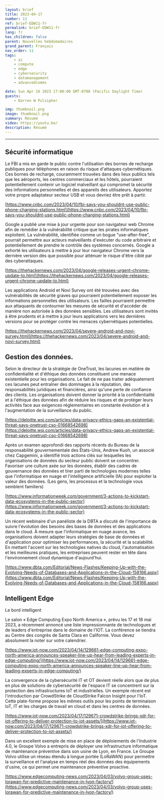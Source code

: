 ```yaml
---
layout: brief
title: 2023-04-17
number: 11
ref: brief-EDW11-fr
permalink: brief-EDW11-fr
lang: fr
has_children: false
parent: Nouvelles hebdomadaires
grand_parent: Français
nav_order: 11
tags:
    - ai
    - compute
    - edge
    - cybersecurity
    - datamanagement
    - advancedcomms

date: Sun Apr 16 2023 17:00:00 GMT-0700 (Pacific Daylight Time)
guests:
    - Darren W Pulsipher

img: thumbnail.png
image: thumbnail.png
summary: Résumé
video: https://youtu.be/
description: Résumé
---
```






---

## Sécurité informatique

Le FBI a mis en garde le public contre l'utilisation des bornes de recharge publiques pour téléphones en raison du risque d'attaques cybernétiques. Ces bornes de recharge, couramment trouvées dans des lieux publics tels que les aéroports, les centres commerciaux et les hôtels, pourraient potentiellement contenir un logiciel malveillant qui compromet la sécurité des informations personnelles et des appareils des utilisateurs. Apportez votre propre adaptateur secteur USB et vous devriez être prêt à partir.

[https://www.cnbc.com/2023/04/10/fbi-says-you-shouldnt-use-public-phone-charging-stations.html](https://www.cnbc.com/2023/04/10/fbi-says-you-shouldnt-use-public-phone-charging-stations.html)

Google a publié une mise à jour urgente pour son navigateur web Chrome afin de remédier à la vulnérabilité critique que les pirates informatiques exploitent. La vulnérabilité, identifiée comme un bogue "use-after-free", pourrait permettre aux acteurs malveillants d'exécuter du code arbitraire et potentiellement de prendre le contrôle des systèmes concernés. Google a exhorté les utilisateurs à mettre à jour leur navigateur Chrome vers la dernière version dès que possible pour atténuer le risque d'être ciblé par des cyberattaques.

[https://thehackernews.com/2023/04/google-releases-urgent-chrome-update-to.html](https://thehackernews.com/2023/04/google-releases-urgent-chrome-update-to.html)

Les applications Android et Novi Survey ont été trouvées avec des vulnérabilités de sécurité graves qui pourraient potentiellement exposer les informations personnelles des utilisateurs. Les failles pourraient permettre aux attaquants de contourner les mesures de sécurité et d'accéder de manière non autorisée à des données sensibles. Les utilisateurs sont invités à être prudents et à mettre à jour leurs applications vers les dernières versions pour se protéger contre les menaces cybernétiques potentielles.

[https://thehackernews.com/2023/04/severe-android-and-novi-survey.html](https://thehackernews.com/2023/04/severe-android-and-novi-survey.html)

## Gestion des données.

Selon le directeur de la stratégie de OneTrust, les lacunes en matière de confidentialité et d'éthique des données constituent une menace existentielle pour les organisations. Le fait de ne pas traiter adéquatement ces lacunes peut entraîner des dommages à la réputation, des responsabilités juridiques et financières, ainsi qu'une perte de confiance des clients. Les organisations doivent donner la priorité à la confidentialité et à l'éthique des données afin de réduire les risques et de protéger leurs activités face aux exigences réglementaires en constante évolution et à l'augmentation de la surveillance du public.

[https://deloitte.wsj.com/articles/data-privacy-ethics-gaps-an-existential-threat-says-onetrust-cso-01668542698](https://deloitte.wsj.com/articles/data-privacy-ethics-gaps-an-existential-threat-says-onetrust-cso-01668542698)

Après un examen approfondi des rapports récents du Bureau de la responsabilité gouvernementale des États-Unis, Andrew Kuoh, un associé chez Capgemini, a identifié trois actions clés sur lesquelles les organisations de données du secteur public doivent se concentrer. Favoriser une culture axée sur les données, établir des cadres de gouvernance des données et tirer parti de technologies modernes telles que l'informatique en nuage et l'intelligence artificielle (IA) pour exploiter la valeur des données. (Les gens, les processus et la technologie vous semblent familiers)

[https://www.informationweek.com/government/3-actions-to-kickstart-data-ecosystems-in-the-public-sector](https://www.informationweek.com/government/3-actions-to-kickstart-data-ecosystems-in-the-public-sector)

Un récent webinaire d'un panéliste de la DBTA a discuté de l'importance de suivre l'évolution des besoins des bases de données et des applications dans le cloud. À mesure que l'informatique en nuage avance, les organisations doivent adapter leurs stratégies de base de données et d'application pour optimiser les performances, la sécurité et la scalabilité. En mettant l'accent sur les technologies natives du cloud, l'automatisation et les meilleures pratiques, les entreprises peuvent rester en tête dans l'environnement cloud dynamique d'aujourd'hui.

[https://www.dbta.com/Editorial/News-Flashes/Keeping-Up-with-the-Evolving-Needs-of-Databases-and-Applications-in-the-Cloud-158166.aspx](https://www.dbta.com/Editorial/News-Flashes/Keeping-Up-with-the-Evolving-Needs-of-Databases-and-Applications-in-the-Cloud-158166.aspx)

## Intelligent Edge 

Le bord intelligent

Le salon « Edge Computing Expo North America », prévu les 17 et 18 mai 2023, a récemment annoncé une liste impressionnante de technologues et de leaders d'entreprise dans le domaine de l'IOT. La conférence se tiendra au Centre des congrès de Santa Clara en Californie. Vous devez absolument la noter sur votre calendrier.

[https://www.iot-now.com/2023/04/14/129661-edge-computing-expo-north-america-announces-speaker-line-up-hear-from-leading-experts-in-edge-computing/](https://www.iot-now.com/2023/04/14/129661-edge-computing-expo-north-america-announces-speaker-line-up-hear-from-leading-experts-in-edge-computing/)

La convergence de la cybersécurité IT et OT devient réelle alors que de plus en plus de solutions de cybersécurité de l'espace IT se concentrent sur la protection des infrastructures IoT et industrielles. Un exemple récent est l'introduction par CrowdStrike de CloudStrike Falcon Insight pour l'IoT. Cette plate-forme propose les mêmes outils pour les points de terminaison IoT, IT et les charges de travail en cloud et dans les centres de données.

[https://www.iot-now.com/2023/04/17/129671-crowdstrike-brings-xdr-for-iot-offering-to-deliver-protection-to-iot-assets/](https://www.iot-now.com/2023/04/17/129671-crowdstrike-brings-xdr-for-iot-offering-to-deliver-protection-to-iot-assets/)

Dans un excellent exemple de mise en place de déploiements de l'Industrie 4.0, le Groupe Volvo a entrepris de déployer une infrastructure informatique de maintenance préventive dans son usine de Lyon, en France. Le Groupe Volvo utilise un réseau étendu à longue portée (LoRaWAN) pour permettre la surveillance et l'analyse en temps réel des données des équipements d'usine, ce qui permet une maintenance préventive proactive.

[https://www.edgecomputing-news.com/2023/04/03/volvo-group-uses-lorawan-for-predictive-maintenance-in-lyon-factory/](https://www.edgecomputing-news.com/2023/04/03/volvo-group-uses-lorawan-for-predictive-maintenance-in-lyon-factory/)


